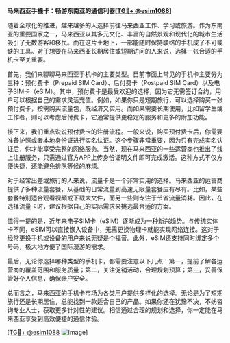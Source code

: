 **马来西亚手機卡：畅游东南亚的通信利器[[TG💪+ @esim1088](https://t.me/s/esim1088)]**

随着全球化的推进，越来越多的人选择前往马来西亚工作、学习或旅游。作为东南亚的重要国家之一，马来西亚以其多元文化、丰富的自然景观和现代化的城市生活吸引了无数游客和移民。而在这片土地上，一部能随时保持联络的手机成了不可或缺的工具。对于想要在马来西亚长期居住或短期访问的人来说，选择一张合适的手机卡至关重要。

首先，我们来聊聊马来西亚手机卡的主要类型。目前市面上常见的手机卡主要分为三种：预付费卡（Prepaid SIM Card）、后付费卡（Postpaid SIM Card）以及电子SIM卡（eSIM）。其中，预付费卡是最受欢迎的选择，因为它无需签订合约，用户可以根据自己的需求灵活充值。例如，如果你只是短期旅行，可以选择购买一张预付费卡，按需购买流量包，既经济又实用。而如果需要长期使用，比如留学生或工作者，则可以考虑后付费卡，它通常提供更稳定的服务和更多的附加功能。

接下来，我们重点说说预付费卡的注册流程。一般来说，购买预付费卡后，你需要准备护照或者本地身份证进行实名认证。这个步骤非常重要，因为只有完成实名认证后，你才能享受完整的网络服务。当然，现在马来西亚的一些运营商也推出了线上注册服务，只需通过官方APP上传身份证明文件即可完成激活。这种方式不仅方便快捷，还能避免排队等候的麻烦。

对于经常出差或旅行的人来说，流量卡是一个非常实用的选择。马来西亚的运营商提供了多种流量套餐，从基础的日常流量到高速无限量套餐应有尽有。比如，某些套餐特别适合观看视频或下载大文件，而另一些则专注于节省流量消耗。因此，在选择流量卡时，建议根据自己的实际需求来挑选最合适的方案。

值得一提的是，近年来电子SIM卡（eSIM）逐渐成为一种新兴趋势。与传统实体卡不同，eSIM可以直接嵌入设备中，无需更换物理卡就能实现网络连接。这对于经常更换手机或设备的用户来说无疑是个福音。此外，eSIM还支持同时绑定多个号码，极大地方便了国际漫游的需求。

最后，无论你选择哪种类型的手机卡，都需要注意以下几点：第一，提前了解各运营商的覆盖范围和服务质量；第二，关注促销活动，合理规划预算；第三，妥善保管好个人信息，确保账户安全。

总而言之，马来西亚的手机卡市场为各类用户提供多样化的选择。无论是为了短期旅行还是长期居住，总能找到一款适合自己的产品。如果你还在犹豫不决，不妨咨询专业人士，获取更多针对性的建议。相信通过合理的规划和选择，你一定能在马来西亚享受到高效便捷的通信体验。

[[TG💪+ @esim1088](https://t.me/s/esim1088) ![Image](https://i.postimg.cc/4NQfJmqS/Snipaste-2025-05-13-00-14-12.png)]